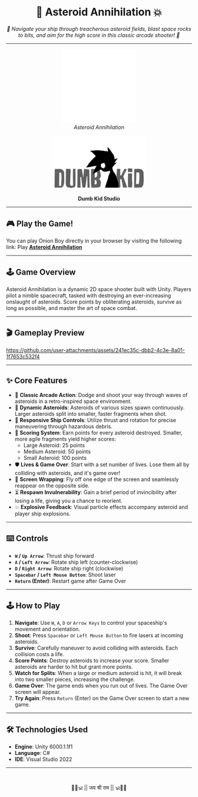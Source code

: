 ﻿<div align="center">
  <h1 style="border-bottom: none;">
    🚀 Asteroid Annihilation 💥
  </h1>
</div>

<p align="center">
    <em>
        🌌 Navigate your ship through treacherous asteroid fields, blast space rocks to bits, and aim for the high score in this classic arcade shooter! 🌠
    </em>
</p>

---

<p align="center" width="100%">
  <img src="./Asteroids/Assets/Logo/Icon.png" alt="Asteroid Annihilation Icon" width="200"/>
  <br/>
  <em>Asteroid Annihilation</em>
</p>

<div align="center">
  <img src="./Asteroids/Assets/Logo/dumb kid2.png" alt="Dumb Kid Studio Logo" width="250"/> 
  <p><strong>Dumb Kid Studio</strong></p>
</div>

---

## 🎮 Play the Game!

You can play Onion Boy directly in your browser by visiting the following link: Play 
**[Asteroid Annihilation](https://vinsmokesomya.github.io/Asteroid-Annihilation/)**

---

## 🕹️ Game Overview
Asteroid Annihilation is a dynamic 2D space shooter built with Unity. Players pilot a nimble spacecraft, tasked with destroying an ever-increasing onslaught of asteroids. Score points by obliterating asteroids, survive as long as possible, and master the art of space combat.

---

## 🎬 Gameplay Preview


<p align="center">


https://github.com/user-attachments/assets/241ec35c-dbb2-4c3e-8a01-1f7653c532f4


</p>

---

## ✨ Core Features

*   🌌 **Classic Arcade Action**: Dodge and shoot your way through waves of asteroids in a retro-inspired space environment.
*   🌠 **Dynamic Asteroids**: Asteroids of various sizes spawn continuously. Larger asteroids split into smaller, faster fragments when shot.
*   🚀 **Responsive Ship Controls**: Utilize thrust and rotation for precise maneuvering through hazardous debris.
*   💯 **Scoring System**: Earn points for every asteroid destroyed. Smaller, more agile fragments yield higher scores:
    *   Large Asteroid: 25 points
    *   Medium Asteroid: 50 points
    *   Small Asteroid: 100 points
*   🛡️ **Lives & Game Over**: Start with a set number of lives. Lose them all by colliding with asteroids, and it's game over!
*   🔄 **Screen Wrapping**: Fly off one edge of the screen and seamlessly reappear on the opposite side.
*   ⏳ **Respawn Invulnerability**: Gain a brief period of invincibility after losing a life, giving you a chance to reorient.
*   💥 **Explosive Feedback**: Visual particle effects accompany asteroid and player ship explosions.

---

## ⌨️ Controls

*   **`W` / `Up Arrow`**: Thrust ship forward
*   **`A` / `Left Arrow`**: Rotate ship left (counter-clockwise)
*   **`D` / `Right Arrow`**: Rotate ship right (clockwise)
*   **`Spacebar` / `Left Mouse Button`**: Shoot laser
*   **`Return` (Enter)**: Restart game after Game Over

---

## 🕹️ How to Play

1.  **Navigate**: Use `W`, `A`, `D` or `Arrow Keys` to control your spaceship's movement and orientation.
2.  **Shoot**: Press `Spacebar` or `Left Mouse Button` to fire lasers at incoming asteroids.
3.  **Survive**: Carefully maneuver to avoid colliding with asteroids. Each collision costs a life.
4.  **Score Points**: Destroy asteroids to increase your score. Smaller asteroids are harder to hit but grant more points.
5.  **Watch for Splits**: When a large or medium asteroid is hit, it will break into two smaller pieces, increasing the challenge.
6.  **Game Over**: The game ends when you run out of lives. The Game Over screen will appear.
7.  **Try Again**: Press `Return` (Enter) on the Game Over screen to start a new game.

---

## 🛠️ Technologies Used

*   **Engine**: Unity 6000.1.1f1
*   **Language**: C#
*   **IDE**: Visual Studio 2022

---
﻿<div align="center">
  🚩🧡🕉️ || जय श्री राम || 🕉️🧡🚩
</div>
